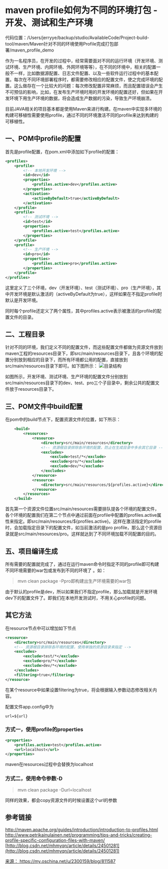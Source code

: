 # maven profile如何为不同的环境打包 -开发、测试和生产环境

代码位置：/Users/jerryye/backup/studio/AvailableCode/Project-build-tool/maven/Maven针对不同的环境使用Profile完成打包部署/maven_profile_demo

作为一名程序员，在开发的过程中，经常需要面对不同的运行环境（开发环境、测试环境、生产环境、内网环境、外网环境等等），在不同的环境中，相关的配置一般不一样，比如数据源配置、日志文件配置、以及一些软件运行过程中的基本配置。每次在不同环境部署程序时，都需要修改相应的配置文件，使之完成环境的配置。这么做存在一个比较大的问题：每次修改配置非常麻烦，而且配置错误会产生不可预估的影响，比如，在发布生产环境时用的开发环境的配置还好，但如果在开发环境下用生产环境的数据，将会造成生产数据的污染，导致生产环境崩溃。

目前JAVA相关的项目基本都是使用Maven来进行构建。在maven中实现多环境的构建可移植性需要使用profile，通过不同的环境激活不同的profile来达到构建的可移植性。

## 一、POM中profile的配置

首先是profile配置，在pom.xml中添加如下profile的配置：

```xml
<profiles>
    <profile>
        <!-- 本地开发环境 -->
        <id>dev</id>
        <properties>
            <profiles.active>dev</profiles.active>
        </properties>
        <activation>
            <activeByDefault>true</activeByDefault>
        </activation>
    </profile>
    <profile>
        <!-- 测试环境 -->
        <id>test</id>
        <properties>
            <profiles.active>test</profiles.active>
        </properties>
    </profile>
    <profile>
        <!-- 生产环境 -->
        <id>pro</id>
        <properties>
            <profiles.active>pro</profiles.active>
        </properties>
    </profile>
</profiles>

```

这里定义了三个环境，dev（开发环境）、test（测试环境）、pro（生产环境），其中开发环境是默认激活的（activeByDefault为true），这样如果在不指定profile时默认是开发环境。

同时每个profile还定义了两个属性，其中profiles.active表示被激活的profile的配置文件的目录。

## 二、工程目录

针对不同的环境，我们定义不同的配置文件，而这些配置文件都做为资源文件放到maven工程的resources目录下，即src/main/resources目录下，且各个环境的配置分别放到相应的目录下，而所有环境都公用的配置，直接放到src/main/resources目录下即可。如下图所示：
![目录结构](image-201708211008/0.11840328564145586.png)

如图所示，开发环境、测试环境、生产环境的配置文件分别放到src/main/resources目录下的dev、test、pro三个子目录中，剩余公共的配置文件放于resources目录下。

## 三、POM文件中build配置

在pom中的build节点下，配置资源文件的位置，如下所示：

```xml
    <build>
        <resources>
            <resource>
                <directory>src/main/resources</directory>
                <!-- 资源根目录排除各环境的配置，防止在生成目录中多余其它目录 -->
                <excludes>
                    <exclude>test/*</exclude>
                    <exclude>pro/*</exclude>
                    <exclude>dev/*</exclude>
                </excludes>
            </resource>
            <resource>
                <directory>src/main/resources/${profiles.active}</directory>
            </resource>
        </resources>
    </build>
```

首先第一个资源文件位置src/main/resources需要排队提各个环境的配置文件，各个环境的配置我们在第二个节点中通过前面在profile中配置的profiles.active属性来指定。即src/main/resources/${profiles.active}。这样在激活指定的profile时，会加载指定目录下的配置文件，如当前激活的是pro profile，那么这个资源目录就是src/main/resources/pro。这样就达到了不同环境加载不同配置的目的。

## 五、项目编译生成

所有需要的配置就完成了，通过在运行maven命令时指定不同的profile即可构建不同环境需要的war包或发布到不同的环境了 。如：

> mvn clean package -Ppro即构建出生产环境需要的war包

由于默认的profile是dev，所以如果我们不指定profile，那么加载就是开发环境dev下的配置文件了。即我们在本地开发测试时，不用关心profile的问题。

## 其它方法

在resource节点中可以增加如下节点

```xml
<resource>
    <directory>src/main/resources</directory>
    <!-- 资源根目录排除各环境的配置，使用单独的资源目录来指定 -->
    <excludes>
        <exclude>test/*</exclude>
        <exclude>pro/*</exclude>
        <exclude>dev/*</exclude>
    </excludes>
    <filtering>true</filtering>
</resource>

```

在某个resource中如果设置filtering为true，将会根据输入参数动态修改相关内容。

配置文件app.config中为

```
url=${url}
```

### 方式一，使用profile的properties

```xml
<properties>
    <profiles.active>test</profiles.active>
    <url>localhost</url>
</properties>
```

maven在resources过程中会替换为localhost

### 方式二，使用命令参数-D

> mvn clean package -Durl=localhost

同样的效果，都会copy资源文件的时候设置这个url的参数

## 参考链接

<http://maven.apache.org/guides/introduction/introduction-to-profiles.html>
<http://www.petrikainulainen.net/programming/tips-and-tricks/creating-profile-specific-configuration-files-with-maven/>
[http://blog.csdn.net/mhmyqn/article/details/24501281](http://blog.csdn.net/mhmyqn/article/details/24501281)

[来源： ](http://blog.csdn.net/mhmyqn/article/details/24501281)<https://my.oschina.net/u/2300159/blog/811587>
